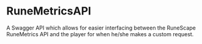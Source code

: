 # RuneMetricsAPI
A Swagger API which allows for easier interfacing between the RuneScape RuneMetrics API and the player for when he/she makes a custom request.
